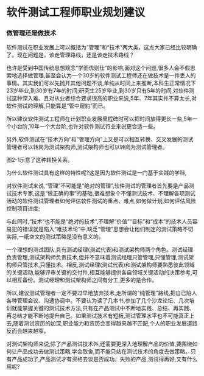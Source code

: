 # 软件测试工程师职业规划建议

### 做管理还是做技术

软件测试在职业发展上可以概括为“管理”和“技术”两大类，这点大家已经比较明确了。现在问题是，该走管理路线，还是该走技术路线？

也许是受到中国传统思想观念“学而优则仕”的影响,面对这个问题,很多人会不假思索地选择做管理,甚至会认为一个30岁的软件测试工程师还在做技术是一件丢人的事情。其实我们可以先抛开其他问题不谈,单纯从时间上来推断,本科生正常情况下23岁毕业,到30岁有7年的时间;研究生25岁毕业,到30岁只有5年的时间,对软件测试这种深入难、且对从业者综合要求很高的职业来说,5年、7年其实并不算太长,对软件测试的理解,只能算是“管中窥豹”而已。

所以建议软件测试工程师在计划职业发展里程碑时可以把时间放得更长一些,5年一个小台阶,10年一个大台阶,也许对软件测试行业来说更合适一些。

另外,软件测试在“技术方向”和“管理方向”上又是可以相互转换、交叉发展的测试管理者可以转岗为测试架构师,测试架构师也可以转岗为测试管理者。

图2-1示意了这种转换关系。



为什么软件测试具有这样的特性呢?这是因为软件测试是一门基于实践的学科,

对软件测试来说,“管理”不可能是“绝对的管理”,软件测试的管理者首先要是产品测试技术专家,这是“做正确的事”的基础,很难想象个不懂测试技术、不理解各项测试活动的软件测试管理者如何评估软件测试的重点、难点,如何做计划,如何评估风险控制项目进度;

与此同时,“技术”也不能是“绝对的技术”,不理解“价值”“目标”和“成本”的技术人员容易犯的错误就是陷入“唯技术论”中,缺乏“管理”思想会让他们制定的测试策略不切实际,一纸空文的测试策略是没有意义的。

一个理想的测试团队,具有测试经理(测试代表)和测试架构师两个角色。测试经理负责管理,测试架构师负责技术,但并不意味着测试经理只管管理,只懂管理,测试架构师只管技术,只懂技术。相反,测试经理(测试代表)和测试架构师要熟悉彼此领域的关键活动,能够评审关键的交付件,相互能够提供各自领域关键活动的决策参考,可以相互备份。测试经理和测试架构师之间有分工,更多的是合作。

所以,建议测试管理者一定不要过早地放弃技术,走所谓的“纯管理”路线,把自已陷人各种管理会议、沟通协调中。不要认为读了几本书,参加了几个沙龙论坛、几次培训就能掌握关键的测试技术方法,只有在产品测试中不断地实践、总结、再实践、再总结才能不断地提升自己。如果测试技术有短板,测试管理水平也不可能真正上去,随着测试资历的加深,职业能力和资历会变得越来越不匹配,个人的职业发展道路反而会越来越窄。

对测试架构师来说,除了产品测试技术外,还需要更深入地理解产品的价值,要围绕如何让产品成功去做测试策略,学会取舍,而不能只站在测试技术的角度去做策略。只有产品成功了,产品测试才有资格去谈是否成功。失败的产品,测试得再好,又有什么用呢?
